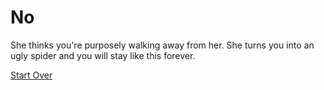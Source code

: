 # No
She thinks you're purposely walking away from her. She turns you into an ugly spider and you will stay like this forever.

[Start Over](home.md)